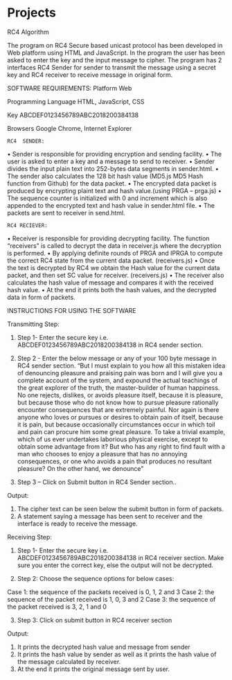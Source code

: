 # Projects
RC4 Algorithm

The program on RC4 Secure based unicast protocol has been developed in Web platform using HTML and JavaScript. In the program the user has been asked to enter the key and the input message to cipher. The program has 2 interfaces RC4 Sender for sender to transmit the message using a secret key and RC4 receiver to receive message in original form.

 SOFTWARE REQUIREMENTS:
Platform	Web

Programming Language	HTML, JavaScript, CSS

Key	ABCDEF0123456789ABC2018200384138

Browsers	Google Chrome, Internet Explorer

	RC4  SENDER:
•	Sender is responsible for providing encryption and sending facility.
•	The user is asked to enter  a key and a message to send to receiver.
•	Sender divides the input plain text into 252-bytes data segments in sender.html. 
•	The sender also calculates the 128 bit hash value (MD5.js MD5 Hash function from Github) for the data packet.
•	The encrypted data packet is produced by encrypting plaint text and hash value.(using PRGA – prga.js)
•	The sequence counter is initialized with 0 and increment which is also appended to the encrypted text and hash value in sender.html file.
•	The packets are sent to receiver in send.html.

  
	RC4 RECIEVER:
•	Receiver is responsible for providing decrypting facility. The function “receivers” is called to decrypt the data in receiver.js where the decryption is performed.
•	By applying definite rounds of PRGA and IPRGA to compute the correct RC4 state from the current data packet. (receivers.js)
•	Once the text is decrypted by RC4 we obtain the Hash value for the current data packet, and then set SC value for receiver.  (receivers.js)
•	The receiver also calculates the hash value of message and compares it with the received hash value.
•	At the end it prints both the hash values, and the decrypted data in form of packets.


INSTRUCTIONS FOR USING THE SOFTWARE

Transmitting Step:

1.	Step 1- Enter the secure key i.e. ABCDEF0123456789ABC2018200384138 in RC4 sender section.

2.	Step 2 - Enter the below message or any of your 100 byte message in RC4 sender section.
“But I must explain to you how all this mistaken idea of denouncing pleasure and praising pain was born and I will give you a complete account of the system, and expound the actual teachings of the great explorer of the truth, the master-builder of human happiness. No one rejects, dislikes, or avoids pleasure itself, because it is pleasure, but because those who do not know how to pursue pleasure rationally encounter consequences that are extremely painful. Nor again is there anyone who loves or pursues or desires to obtain pain of itself, because it is pain, but because occasionally circumstances occur in which toil and pain can procure him some great pleasure. To take a trivial example, which of us ever undertakes laborious physical exercise, except to obtain some advantage from it? But who has any right to find fault with a man who chooses to enjoy a pleasure that has no annoying consequences, or one who avoids a pain that produces no resultant pleasure? On the other hand, we denounce”

3.	Step 3 – Click on Submit button in RC4 Sender section.. 

Output:
1.	The cipher text can be seen below the submit button in form of packets.
2.	A statement saying a message has been sent to receiver and the interface is ready to receive the message.


Receiving Step:

1.	Step 1- Enter the secure key i.e. ABCDEF0123456789ABC2018200384138 in RC4 receiver section. Make sure you enter the correct key, else the output will not be decrypted.




2.	Step 2: Choose the  sequence options for below cases:

Case 1: the sequence of the packets received is 0, 1, 2 and 3
Case 2: the sequence of the packet received is 1, 0, 3 and 2
Case 3: the sequence of the packet received is 3, 2, 1 and 0

3.	Step 3: Click on submit button in RC4 receiver section

Output:
1.	It prints the decrypted hash value and message from sender
2.	It prints the hash value by sender as well as it prints the hash value of the message calculated by receiver.
3.	At the end it prints the original message sent by user.
